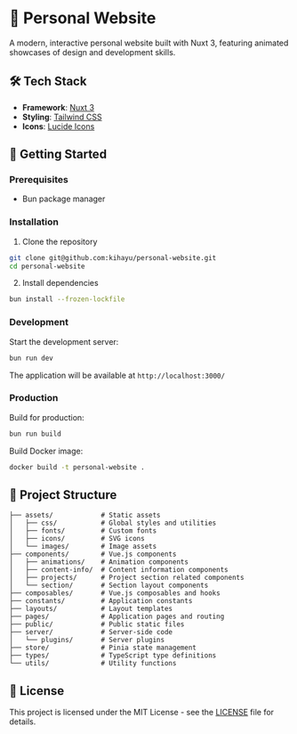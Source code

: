 # 🎨 Personal Website

A modern, interactive personal website built with Nuxt 3, featuring animated showcases of design and development skills.

## 🛠️ Tech Stack

- **Framework**: [Nuxt 3](https://nuxt.com/)
- **Styling**: [Tailwind CSS](https://tailwindcss.com/)
- **Icons**: [Lucide Icons](https://lucide.dev/)

## 🚀 Getting Started

### Prerequisites

- Bun package manager

### Installation

1. Clone the repository

```bash
git clone git@github.com:kihayu/personal-website.git
cd personal-website
```

2. Install dependencies

```bash
bun install --frozen-lockfile
```

### Development

Start the development server:

```bash
bun run dev
```

The application will be available at `http://localhost:3000/`

### Production

Build for production:

```bash
bun run build
```

Build Docker image:

```bash
docker build -t personal-website .
```

## 📁 Project Structure

```
├── assets/            # Static assets
│   ├── css/           # Global styles and utilities
│   ├── fonts/         # Custom fonts
│   ├── icons/         # SVG icons
│   └── images/        # Image assets
├── components/        # Vue.js components
│   ├── animations/    # Animation components
│   ├── content-info/  # Content information components
│   ├── projects/      # Project section related components
│   └── section/       # Section layout components
├── composables/       # Vue.js composables and hooks
├── constants/         # Application constants
├── layouts/           # Layout templates
├── pages/             # Application pages and routing
├── public/            # Public static files
├── server/            # Server-side code
│   └── plugins/       # Server plugins
├── store/             # Pinia state management
├── types/             # TypeScript type definitions
└── utils/             # Utility functions
```

## 📝 License

This project is licensed under the MIT License - see the [LICENSE](LICENSE) file for details.
